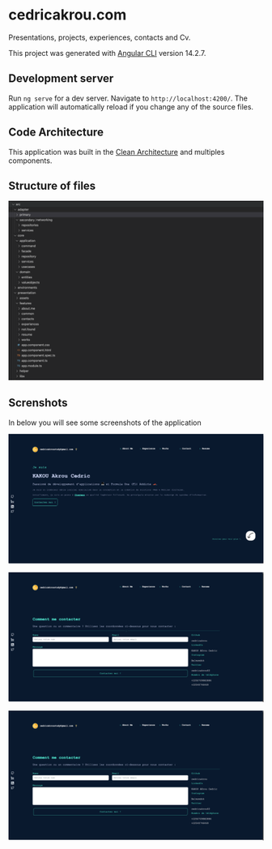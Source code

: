 # cedricakrou.com

Presentations, projects, experiences, contacts and Cv.

This project was generated with [Angular CLI](https://github.com/angular/angular-cli) version 14.2.7.

## Development server

Run `ng serve` for a dev server. Navigate to `http://localhost:4200/`. The application will automatically reload if you change any of the source files.

## Code Architecture

This application was built in the [Clean Architecture](https://www.codeguru.com/csharp/understanding-onion-architecture/) and multiples components.

## Structure of files

![Files Structure](documentation/screenshots/files_structure.png "Files Structure")

## Screnshots

In below you will see some screenshots of the application

![Home](documentation/screenshots/home.png "Home")

![Contact](documentation/screenshots/contact.png "Contact")

![Resume](documentation/screenshots/contact.png "Resume")